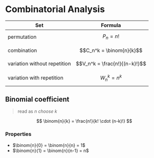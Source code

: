 # Combinatorial Analysis

| Set | Formula |
|--|--|
| permutation | $$P_n = n!$$ |
| combination | $$C_n^k = \binom{n}{k}$$ |
| variation without repetition | $$V_n^k = \frac{n!}{(n-k)!}$$ |
| variation with repetition | $$W_n^k = n^k$$ |

## Binomial coefficient

> read as _n choose k_

$$
\binom{n}{k} = \frac{n!}{k! \cdot (n-k)!}
$$

### Properties

- $\binom{n}{0} = \binom{n}{n} = 1$
- $\binom{n}{1} = \binom{n}{n-1} = n$
